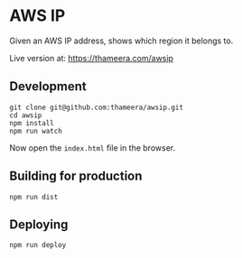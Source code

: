# AWS IP

Given an AWS IP address, shows which region it belongs to.

Live version at: https://thameera.com/awsip

## Development

```
git clone git@github.com:thameera/awsip.git
cd awsip
npm install
npm run watch
```

Now open the `index.html` file in the browser.

## Building for production

```
npm run dist
```

## Deploying

```
npm run deploy
```
